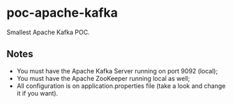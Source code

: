 # poc-apache-kafka
Smallest Apache Kafka POC.

## Notes
- You must have the Apache Kafka Server running on port 9092 (local);
- You must have the Apache ZooKeeper running local as well;
- All configuration is on application.properties file (take a look and change it if you want).

